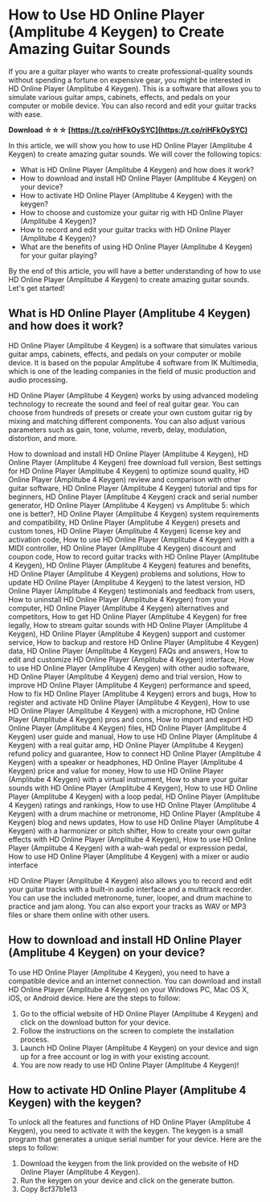# How to Use HD Online Player (Amplitube 4 Keygen) to Create Amazing Guitar Sounds
 
If you are a guitar player who wants to create professional-quality sounds without spending a fortune on expensive gear, you might be interested in HD Online Player (Amplitube 4 Keygen). This is a software that allows you to simulate various guitar amps, cabinets, effects, and pedals on your computer or mobile device. You can also record and edit your guitar tracks with ease.
 
**Download ☆☆☆ [https://t.co/riHFkOySYC](https://t.co/riHFkOySYC)**


 
In this article, we will show you how to use HD Online Player (Amplitube 4 Keygen) to create amazing guitar sounds. We will cover the following topics:
 
- What is HD Online Player (Amplitube 4 Keygen) and how does it work?
- How to download and install HD Online Player (Amplitube 4 Keygen) on your device?
- How to activate HD Online Player (Amplitube 4 Keygen) with the keygen?
- How to choose and customize your guitar rig with HD Online Player (Amplitube 4 Keygen)?
- How to record and edit your guitar tracks with HD Online Player (Amplitube 4 Keygen)?
- What are the benefits of using HD Online Player (Amplitube 4 Keygen) for your guitar playing?

By the end of this article, you will have a better understanding of how to use HD Online Player (Amplitube 4 Keygen) to create amazing guitar sounds. Let's get started!
  
## What is HD Online Player (Amplitube 4 Keygen) and how does it work?
 
HD Online Player (Amplitube 4 Keygen) is a software that simulates various guitar amps, cabinets, effects, and pedals on your computer or mobile device. It is based on the popular Amplitube 4 software from IK Multimedia, which is one of the leading companies in the field of music production and audio processing.
 
HD Online Player (Amplitube 4 Keygen) works by using advanced modeling technology to recreate the sound and feel of real guitar gear. You can choose from hundreds of presets or create your own custom guitar rig by mixing and matching different components. You can also adjust various parameters such as gain, tone, volume, reverb, delay, modulation, distortion, and more.
 
How to download and install HD Online Player (Amplitube 4 Keygen),  HD Online Player (Amplitube 4 Keygen) free download full version,  Best settings for HD Online Player (Amplitube 4 Keygen) to optimize sound quality,  HD Online Player (Amplitube 4 Keygen) review and comparison with other guitar software,  HD Online Player (Amplitube 4 Keygen) tutorial and tips for beginners,  HD Online Player (Amplitube 4 Keygen) crack and serial number generator,  HD Online Player (Amplitube 4 Keygen) vs Amplitube 5: which one is better?,  HD Online Player (Amplitube 4 Keygen) system requirements and compatibility,  HD Online Player (Amplitube 4 Keygen) presets and custom tones,  HD Online Player (Amplitube 4 Keygen) license key and activation code,  How to use HD Online Player (Amplitube 4 Keygen) with a MIDI controller,  HD Online Player (Amplitube 4 Keygen) discount and coupon code,  How to record guitar tracks with HD Online Player (Amplitube 4 Keygen),  HD Online Player (Amplitube 4 Keygen) features and benefits,  HD Online Player (Amplitube 4 Keygen) problems and solutions,  How to update HD Online Player (Amplitube 4 Keygen) to the latest version,  HD Online Player (Amplitube 4 Keygen) testimonials and feedback from users,  How to uninstall HD Online Player (Amplitube 4 Keygen) from your computer,  HD Online Player (Amplitube 4 Keygen) alternatives and competitors,  How to get HD Online Player (Amplitube 4 Keygen) for free legally,  How to stream guitar sounds with HD Online Player (Amplitube 4 Keygen),  HD Online Player (Amplitube 4 Keygen) support and customer service,  How to backup and restore HD Online Player (Amplitube 4 Keygen) data,  HD Online Player (Amplitube 4 Keygen) FAQs and answers,  How to edit and customize HD Online Player (Amplitube 4 Keygen) interface,  How to use HD Online Player (Amplitube 4 Keygen) with other audio software,  HD Online Player (Amplitube 4 Keygen) demo and trial version,  How to improve HD Online Player (Amplitube 4 Keygen) performance and speed,  How to fix HD Online Player (Amplitube 4 Keygen) errors and bugs,  How to register and activate HD Online Player (Amplitube 4 Keygen),  How to use HD Online Player (Amplitube 4 Keygen) with a microphone,  HD Online Player (Amplitube 4 Keygen) pros and cons,  How to import and export HD Online Player (Amplitube 4 Keygen) files,  HD Online Player (Amplitube 4 Keygen) user guide and manual,  How to use HD Online Player (Amplitube 4 Keygen) with a real guitar amp,  HD Online Player (Amplitube 4 Keygen) refund policy and guarantee,  How to connect HD Online Player (Amplitube 4 Keygen) with a speaker or headphones,  HD Online Player (Amplitube 4 Keygen) price and value for money,  How to use HD Online Player (Amplitube 4 Keygen) with a virtual instrument,  How to share your guitar sounds with HD Online Player (Amplitube 4 Keygen),  How to use HD Online Player (Amplitube 4 Keygen) with a loop pedal,  HD Online Player (Amplitube 4 Keygen) ratings and rankings,  How to use HD Online Player (Amplitube 4 Keygen) with a drum machine or metronome,  HD Online Player (Amplitube 4 Keygen) blog and news updates,  How to use HD Online Player (Amplitube 4 Keygen) with a harmonizer or pitch shifter,  How to create your own guitar effects with HD Online Player (Amplitube 4 Keygen),  How to use HD Online Player (Amplitube 4 Keygen) with a wah-wah pedal or expression pedal,  How to use HD Online Player (Amplitube 4 Keygen) with a mixer or audio interface
 
HD Online Player (Amplitube 4 Keygen) also allows you to record and edit your guitar tracks with a built-in audio interface and a multitrack recorder. You can use the included metronome, tuner, looper, and drum machine to practice and jam along. You can also export your tracks as WAV or MP3 files or share them online with other users.
  
## How to download and install HD Online Player (Amplitube 4 Keygen) on your device?
 
To use HD Online Player (Amplitube 4 Keygen), you need to have a compatible device and an internet connection. You can download and install HD Online Player (Amplitube 4 Keygen) on your Windows PC, Mac OS X, iOS, or Android device. Here are the steps to follow:

1. Go to the official website of HD Online Player (Amplitube 4 Keygen) and click on the download button for your device.
2. Follow the instructions on the screen to complete the installation process.
3. Launch HD Online Player (Amplitube 4 Keygen) on your device and sign up for a free account or log in with your existing account.
4. You are now ready to use HD Online Player (Amplitube 4 Keygen)!

## How to activate HD Online Player (Amplitube 4 Keygen) with the keygen?
 
To unlock all the features and functions of HD Online Player (Amplitube 4 Keygen), you need to activate it with the keygen. The keygen is a small program that generates a unique serial number for your device. Here are the steps to follow:

1. Download the keygen from the link provided on the website of HD Online Player (Amplitube 4 Keygen).
2. Run the keygen on your device and click on the generate button.
3. Copy 8cf37b1e13



